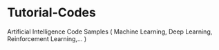 # Tutorial-Codes
Artificial Intelligence Code Samples ( Machine Learning, Deep Learning, Reinforcement Learning,... )

